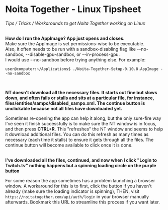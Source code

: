 # Noita Together - Linux Tipsheet
_Tips / Tricks / Workarounds to get Noita Together working on Linux_    
&nbsp;    


**How do I run the AppImage? App just opens and closes.**  
Make sure the AppImage is set permissions-wise to be executable.  
Also, it often needs to be run with a sandbox-disabling flag like --no-sandbox, --disable-gpu-sandbox, or --in-process-gpu.  
I would use --no-sandbox before trying anything else. For example:  
``` 
user@computer:~/Applications$ ./Noita-Together-Setup-0.10.8.AppImage --no-sandbox
```
&nbsp;

**NT doesn't download all the necessary files. It starts out fine but slows down, and often fails or stalls and sits at a particular file, for instance, files/entities/sampo/disabled_sampo.xml. The continue button is unclickable because not all files have downloaded yet.**

Sometimes re-opening the app can help it along, but the only sure-fire way I've seen it finish successfully is to make sure the NT window is in focus, and then press **CTRL+R**. This "refreshes" the NT window and seems to help it download additional files. You can do this refresh as many times as necessary (each time it stalls) to ensure it gets through all the files. The continue button will become available to click once it is done.   
&nbsp;    

**I've downloaded all the files, continued, and now when I click "Login to Twitch.tv" nothing happens but a spinning loading circle on the purple button**

For some reason the app sometimes has a problem launching a browser window. A workaround for this is to first, click the button if you haven't already (make sure the loading indicator is spinning), THEN, visit ```https://noitatogether.com/api/auth/login``` in your browser manually afterwards. Bookmark this URL to streamline this process if you want later.
&nbsp;    
